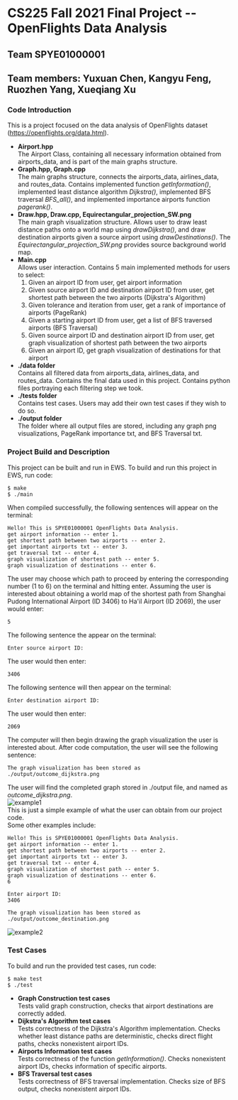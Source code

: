 # CS225 Fall 2021 Final Project -- OpenFlights Data Analysis
## Team SPYE01000001  
## Team members: Yuxuan Chen, Kangyu Feng, Ruozhen Yang, Xueqiang Xu

### Code Introduction  
This is a project focused on the data analysis of OpenFlights dataset (https://openflights.org/data.html).  
 - __Airport.hpp__  
The Airport Class, containing all necessary information obtained from airports_data, and is part of the main graphs structure.    
 - __Graph.hpp, Graph.cpp__  
The main graphs structure, connects the airports_data, airlines_data, and routes_data. Contains implemented function *getInformation()*, implemented least distance algorithm *Dijkstra()*, implemented BFS traversal *BFS_all()*, and implemented importance airports function *pagerank()*.  
 - __Draw.hpp, Draw.cpp, Equirectangular_projection_SW.png__  
The main graph visualization structure. Allows user to draw least distance paths onto a world map using *drawDijkstra()*, and draw destination airports given a source airport using *drawDestinations()*. The *Equirectangular_projection_SW.png* provides source background world map.  
 - __Main.cpp__  
Allows user interaction. Contains 5 main implemented methods for users to select:  
    1. Given an airport ID from user, get airport information  
    2. Given source airport ID and destination airport ID from user, get shortest path between the two airports  (Dijkstra's Algorithm)  
    3. Given tolerance and iteration from user, get a rank of importance of airports  (PageRank)  
    4. Given a starting airport ID from user, get a list of BFS traversed airports  (BFS Traversal)  
    5. Given source airport ID and destination airport ID from user, get graph visualization of shortest path between the two airports  
    6. Given an airport ID, get graph visualization of destinations for that airport  
 - __./data folder__  
Contains all filtered data from airports_data, airlines_data, and routes_data. Contains the final data used in this project. Contains python files portraying each filtering step we took.  
 - __./tests folder__  
Contains test cases. Users may add their own test cases if they wish to do so.  
 - __./output folder__  
The folder where all output files are stored, including any graph png visualizations, PageRank importance txt, and BFS Traversal txt.  

### Project Build and Description
This project can be built and run in EWS. To build and run this project in EWS, run code:  
```
$ make  
$ ./main  
```
When compiled successfully, the following sentences will appear on the terminal:  
```
Hello! This is SPYE01000001 OpenFlights Data Analysis.
get airport information -- enter 1.
get shortest path between two airports -- enter 2.
get important airports txt -- enter 3.
get traversal txt -- enter 4.
graph visualization of shortest path -- enter 5.
graph visualization of destinations -- enter 6.
```
The user may choose which path to proceed by entering the corresponding number (1 to 6) on the terminal and hitting enter. Assuming the user is interested about obtaining a world map of the shortest path from Shanghai Pudong International Airport (ID 3406) to Ha'il Airport (ID 2069), the user would enter:  
```
5
```
The following sentence the appear on the terminal:  
```
Enter source airport ID:
```
The user would then enter:
```
3406
```
The following sentence will then appear on the terminal:  
```
Enter destination airport ID:
```
The user would then enter:  
```
2069
```
The computer will then begin drawing the graph visualization the user is interested about. After code computation, the user will see the following sentence:  
```
The graph visualization has been stored as ./output/outcome_dijkstra.png
```
The user will find the completed graph stored in ./output file, and named as *outcome_dijkstra.png*.  
![example1](https://github-dev.cs.illinois.edu/cs225-fa21/ruozhen2-xx19-kangyuf2-yuxuan19/blob/main/output/example_dijkstra_3406to2069.png)  
This is just a simple example of what the user can obtain from our project code.  
Some other examples include:
```
Hello! This is SPYE01000001 OpenFlights Data Analysis.
get airport information -- enter 1.
get shortest path between two airports -- enter 2.
get important airports txt -- enter 3.
get traversal txt -- enter 4.
graph visualization of shortest path -- enter 5.
graph visualization of destinations -- enter 6.
6
 
Enter airport ID:
3406
 
The graph visualization has been stored as ./output/outcome_destination.png
```
![example2](https://github-dev.cs.illinois.edu/cs225-fa21/ruozhen2-xx19-kangyuf2-yuxuan19/blob/main/output/example_destination_3406.png)  

### Test Cases  
To build and run the provided test cases, run code:
```
$ make test
$ ./test
```
 - __Graph Construction test cases__  
Tests valid graph construction, checks that airport destinations are correctly added.  
 - __Dijkstra's Algorithm test cases__  
Tests correctness of the Dijkstra's Algorithm implementation. Checks whether least distance paths are deterministic, checks direct flight paths, checks nonexistent airport IDs.  
 - __Airports Information test cases__  
Tests correctness of the function *getInformation()*. Checks nonexistent airport IDs, checks information of specific airports.  
 - __BFS Traversal test cases__  
Tests correctness of BFS traversal implementation. Checks size of BFS output, checks nonexistent airport IDs.  
